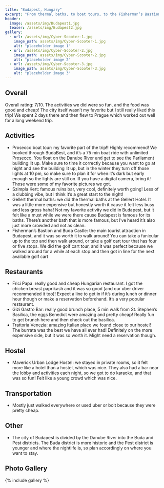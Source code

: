```yaml
---
title: "Budapest, Hungary"
excerpt: "From thermal baths, to boat tours, to the Fisherman’s Bastion, there’s so much to do in this city."
header:
  image: /assets/img/Budapest1.jpg
  teaser: /assets/img/Budapest2.jpg
gallery:
  - url: /assets/img/Cyber-Scooter-1.jpg
    image_path: assets/img/Cyber-Scooter-1.jpg
    alt: "placeholder image 1"
  - url: /assets/img/Cyber-Scooter-2.jpg
    image_path: assets/img/Cyber-Scooter-2.jpg
    alt: "placeholder image 2"
  - url: /assets/img/Cyber-Scooter-3.jpg
    image_path: assets/img/Cyber-Scooter-3.jpg
    alt: "placeholder image 3"
---
```


## Overall
Overall rating: 7/10. The activities we did were so fun, and the food was good and cheap! The city itself wasn’t my favorite but I still really liked this trip! We spent 2 days there and then flew to Prague which worked out well for a long weekend trip.

## Activities
* Prosecco boat tour: my favorite part of the trip!! Highly recommend! We booked through BudaBest, and it’s a 75 min boat ride with unlimited Prosecco. You float on the Danube River and get to see the Parliament building lit up. Make sure to time it correctly because you want to go at night and see the building lit up, but in the winter they turn off those lights at 10 pm, so make sure to plan it for when it’s dark but early enough so the lights are still on. If you have a digital camera, bring it! Those were some of my favorite pictures we got. 
* Szimpla Kert: famous ruins bar, very cool, definitely worth going! Less of a clubbing vibe, but I think it’s a great start to the night!
* Gellert thermal baths: we did the thermal baths at the Gellert Hotel. It was a little more expensive but honestly worth it cause it felt less busy and less gross haha! Not my favorite activity we did in Budapest, but it felt like a must while we were there cause Budapest is famous for its baths. There’s another bath that is more famous, but I’ve heard it’s also just more crowded and not as clean. 
* Fisherman’s Bastion and Buda Castle: the main tourist attraction in Budapest, and it was so worth it to walk around! You can take a funicular up to the top and then walk around, or take a golf cart tour that has four or five stops. We did the golf cart tour, and it was perfect because we walked around for a while at each stop and then got in line for the next available golf cart


## Restaurants
* Frici Papa: really good and cheap Hungarian restaurant. I got the chicken breast paprikash and it was so good (and our uber driver recommended it too)! Expect a line to get in if it’s during lunch or dinner hour though or make a reservation beforehand. It’s a very popular restaurant.
* Gizi Gastro Bar: really good brunch place, 5 min walk from St. Stephen’s Basilica, the eggs Benedict were amazing and pretty cheap! Really fun to get brunch here and then check out the basilica. 
* Trattoria Venezia: amazing Italian place we found close to our hostel! The burrata was the best we have all ever had! Definitely on the more expensive side, but it was so worth it. Might need a reservation though.

## Hostel
* Maverick Urban Lodge Hostel: we stayed in private rooms, so it felt more like a hotel than a hostel, which was nice. They also had a bar near the lobby and activities each night, so we got to do karaoke, and that was so fun! Felt like a young crowd which was nice. 

## Transportation
* Mostly just walked everywhere or used uber or bolt because they were pretty cheap.

## Other
* The city of Budapest is divided by the Danube River into the Buda and Pest districts. The Buda district is more historic and the Pest district is younger and where the nightlife is, so plan accordingly on where you want to stay.

## Photo Gallery
{% include gallery %}
